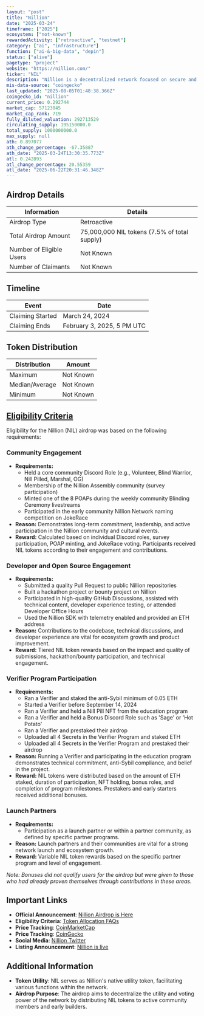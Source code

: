 ```yaml
---
layout: "post"
title: "Nillion"
date: "2025-03-24"
timeframe: ["2025"]
ecosystem: ["not-known"]
rewardedActivity: ["retroactive", "testnet"]
category: ["ai", "infrastructure"]
function: ["ai-&-big-data", "depin"]
status: ["alive"]
pagetype: "project"
website: "https://nillion.com/"
ticker: "NIL"
description: "Nillion is a decentralized network focused on secure and private data processing."
mis-data-source: "coingecko"
last_updated: "2025-08-05T01:48:38.366Z"
coingecko_id: "nillion"
current_price: 0.292744
market_cap: 57123045
market_cap_rank: 719
fully_diluted_valuation: 292713529
circulating_supply: 195150000.0
total_supply: 1000000000.0
max_supply: null
ath: 0.897077
ath_change_percentage: -67.35887
ath_date: "2025-03-24T13:30:35.773Z"
atl: 0.242893
atl_change_percentage: 20.55359
atl_date: "2025-06-22T20:31:46.348Z"
---
```


## Airdrop Details

| Information              | Details                                      |
| ------------------------ | -------------------------------------------- |
| Airdrop Type             | Retroactive                                  |
| Total Airdrop Amount     | 75,000,000 NIL tokens (7.5% of total supply) |
| Number of Eligible Users | Not Known                                    |
| Number of Claimants      | Not Known                                    |

## Timeline

| Event            | Date                       |
| ---------------- | -------------------------- |
| Claiming Started | March 24, 2024             |
| Claiming Ends    | February 3, 2025, 5 PM UTC |

## Token Distribution

| Distribution   | Amount    |
| -------------- | --------- |
| Maximum        | Not Known |
| Median/Average | Not Known |
| Minimum        | Not Known |

## [Eligibility Criteria](https://nillion.com/news/nillion-airdrop-is-here/)

Eligibility for the Nillion (NIL) airdrop was based on the following requirements:

### Community Engagement
- **Requirements:**
  - Held a core community Discord Role (e.g., Volunteer, Blind Warrior, Nill Pilled, Marshal, OG)
  - Membership of the Nillion Assembly community (survey participation)
  - Minted one of the 8 POAPs during the weekly community Blinding Ceremony livestreams
  - Participated in the early community Nillion Network naming competition on JokeRace
- **Reason:** Demonstrates long-term commitment, leadership, and active participation in the Nillion community and cultural events.
- **Reward:** Calculated based on individual Discord roles, survey participation, POAP minting, and JokeRace voting. Participants received NIL tokens according to their engagement and contributions.

### Developer and Open Source Engagement
- **Requirements:**
  - Submitted a quality Pull Request to public Nillion repositories
  - Built a hackathon project or bounty project on Nillion
  - Participated in high-quality GitHub Discussions, assisted with technical content, developer experience testing, or attended Developer Office Hours
  - Used the Nillion SDK with telemetry enabled and provided an ETH address
- **Reason:** Contributions to the codebase, technical discussions, and developer experience are vital for ecosystem growth and product improvement.
- **Reward:** Tiered NIL token rewards based on the impact and quality of submissions, hackathon/bounty participation, and technical engagement.

### Verifier Program Participation
- **Requirements:**
  - Ran a Verifier and staked the anti-Sybil minimum of 0.05 ETH
  - Started a Verifier before September 14, 2024
  - Ran a Verifier and held a Nill Pill NFT from the education program
  - Ran a Verifier and held a Bonus Discord Role such as 'Sage' or 'Hot Potato'
  - Ran a Verifier and prestaked their airdrop
  - Uploaded all 4 Secrets in the Verifier Program and staked ETH
  - Uploaded all 4 Secrets in the Verifier Program and prestaked their airdrop
- **Reason:** Running a Verifier and participating in the education program demonstrates technical commitment, anti-Sybil compliance, and belief in the project.
- **Reward:** NIL tokens were distributed based on the amount of ETH staked, duration of participation, NFT holding, bonus roles, and completion of program milestones. Prestakers and early starters received additional bonuses.

### Launch Partners
- **Requirements:**
  - Participation as a launch partner or within a partner community, as defined by specific partner programs.
- **Reason:** Launch partners and their communities are vital for a strong network launch and ecosystem growth.
- **Reward:** Variable NIL token rewards based on the specific partner program and level of engagement.

_Note: Bonuses did not qualify users for the airdrop but were given to those who had already proven themselves through contributions in these areas._

## Important Links

- **Official Announcement**: [Nillion Airdrop is Here](https://nillion.com/news/nillion-airdrop-is-here/)
- **Eligibility Criteria**: [Token Allocation FAQs](https://nillion.notion.site/Token-Allocation-FAQs-1b31827799b480fe86c9c336188a4375)
- **Price Tracking**: [CoinMarketCap](https://coinmarketcap.com/currencies/nillion)
- **Price Tracking**: [CoinGecko](https://www.coingecko.com/en/coins/nillion)
- **Social Media**: [Nillion Twitter](https://x.com/nillionnetwork/status/1899811137203458313)
- **Listing Announcement**: [Nillion is live](https://x.com/nillionnetwork/status/1904157568118722690)

## Additional Information

- **Token Utility**: NIL serves as Nillion's native utility token, facilitating various functions within the network.
- **Airdrop Purpose**: The airdrop aims to decentralize the utility and voting power of the network by distributing NIL tokens to active community members and early builders.